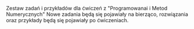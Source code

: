 Zestaw zadań i przykładów dla ćwiczeń z "Programowanai i Metod Numerycznych"
Nowe zadania będą się pojawiały na bierząco, rozwiązania oraz przykłady będą się pojawiały po ćwiczeniach.
